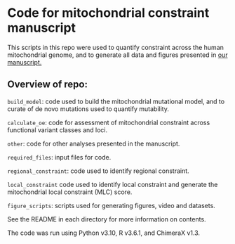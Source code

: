 # Code for mitochondrial constraint manuscript

This scripts in this repo were used to quantify constraint across the human mitochondrial genome, and to generate all data and figures presented in [our manuscript.](<placeholder>)

## Overview of repo:

`build_model`: code used to build the mitochondrial mutational model, and to curate of de novo mutations used to quantify mutability.

`calculate_oe`: code for assessment of mitochondrial constraint across functional variant classes and loci. 

`other`: code for other analyses presented in the manuscript.

`required_files`: input files for code.

`regional_constraint`: code used to identify regional constraint.

`local_constraint` code used to identify local constraint and generate the mitochondrial local constraint (MLC) score.

`figure_scripts`: scripts used for generating figures, video and datasets.


See the README in each directory for more information on contents.

The code was run using Python v3.10, R v3.6.1, and ChimeraX v1.3.
